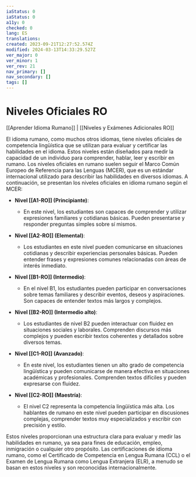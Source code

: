 ```yaml
---
iaStatus: 0
iaStatus: 0
a11y: 0
checked: 0
lang: ES
translations: 
created: 2023-09-21T12:27:52.574Z
modified: 2024-03-13T14:33:29.527Z
ver_major: 0
ver_minor: 1
ver_rev: 21
nav_primary: []
nav_secondary: []
tags: []
---
```

# Niveles Oficiales RO

[[Aprender Idioma Rumano]] | [[Niveles y Exámenes Adicionales RO]]

El idioma rumano, como muchos otros idiomas, tiene niveles oficiales de competencia lingüística que se utilizan para evaluar y certificar las habilidades en el idioma. Estos niveles están diseñados para medir la capacidad de un individuo para comprender, hablar, leer y escribir en rumano. Los niveles oficiales en rumano suelen seguir el Marco Común Europeo de Referencia para las Lenguas (MCER), que es un estándar internacional utilizado para describir las habilidades en diversos idiomas. A continuación, se presentan los niveles oficiales en idioma rumano según el MCER:

- **Nivel [[A1-RO]] (Principiante)**:
    
    - En este nivel, los estudiantes son capaces de comprender y utilizar expresiones familiares y cotidianas básicas. Pueden presentarse y responder preguntas simples sobre sí mismos.
    
- **Nivel [[A2-RO]] (Elemental)**:
    
    - Los estudiantes en este nivel pueden comunicarse en situaciones cotidianas y describir experiencias personales básicas. Pueden entender frases y expresiones comunes relacionadas con áreas de interés inmediato.
    
- **Nivel [[B1-RO]] (Intermedio)**:
    
    - En el nivel B1, los estudiantes pueden participar en conversaciones sobre temas familiares y describir eventos, deseos y aspiraciones. Son capaces de entender textos más largos y complejos.

* **Nivel [[B2-RO]] (Intermedio alto)**:
    
    - Los estudiantes de nivel B2 pueden interactuar con fluidez en situaciones sociales y laborales. Comprenden discursos más complejos y pueden escribir textos coherentes y detallados sobre diversos temas.

* **Nivel [[C1-RO]] (Avanzado)**:
    
    - En este nivel, los estudiantes tienen un alto grado de competencia lingüística y pueden comunicarse de manera efectiva en situaciones académicas y profesionales. Comprenden textos difíciles y pueden expresarse con fluidez.

* **Nivel [[C2-RO]] (Maestría)**:
    
    - El nivel C2 representa la competencia lingüística más alta. Los hablantes de rumano en este nivel pueden participar en discusiones complejas, comprender textos muy especializados y escribir con precisión y estilo.

Estos niveles proporcionan una estructura clara para evaluar y medir las habilidades en rumano, ya sea para fines de educación, empleo, inmigración o cualquier otro propósito. Las certificaciones de idioma rumano, como el Certificado de Competencia en Lengua Rumana (CCL) o el Examen de Lengua Rumana como Lengua Extranjera (ELR), a menudo se basan en estos niveles y son reconocidas internacionalmente.